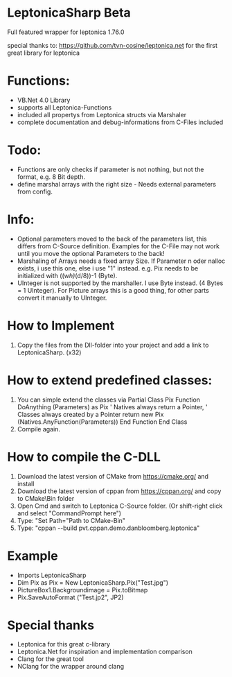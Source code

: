 # LeptonicaSharp Beta
Full featured wrapper for leptonica 1.76.0

special thanks to: https://github.com/tvn-cosine/leptonica.net
for the first great library for leptonica  

# Functions:

- VB.Net 4.0 Library
- supports all Leptonica-Functions
- included all propertys from Leptonica structs via Marshaler
- complete documentation and debug-informations from C-Files included

# Todo:

- Functions are only checks if parameter is not nothing, but not the format, e.g. 8 Bit depth.
- define marshal arrays with the right size - Needs external parameters from config.

# Info:
- Optional parameters moved to the back of the parameters list, this differs from C-Source definition.
  Examples for the C-File may not work until you move the optional Parameters to the back!
- Marshaling of Arrays needs a fixed array Size. If Parameter n oder nalloc exists, i use this one,
  else i use "1" instead. e.g. Pix needs to be initialized with ((w*h)*(d/8))-1 (Byte).
- UInteger is not supported by the marshaller. I use Byte instead. (4 Bytes = 1 UInteger). 
  For Picture arrays this is a good thing, for other parts convert it manually to UInteger.

# How to Implement

1. Copy the files from the Dll-folder into your project and add
   a link to LeptonicaSharp. (x32)

# How to extend predefined classes:

1. You can simple extend the classes via
Partial Class Pix
  Function DoAnything (Parameters) as Pix
    ' Natives always return a Pointer,
    ' Classes always created by a Pointer
    return new Pix (Natives.AnyFunction(Parameters))
  End Function
 End Class
 2. Compile again.

# How to compile the C-DLL

1. Download the latest version of CMake from https://cmake.org/ and install
2. Download the latest version of cppan from https://cppan.org/ and copy to CMake\Bin folder
3. Open Cmd and switch to Leptonica C-Source folder. (Or shift-right click and select "CommandPrompt here")
4. Type: "Set Path="Path to CMake-Bin"
5. Type: "cppan --build pvt.cppan.demo.danbloomberg.leptonica"

# Example

- Imports LeptonicaSharp
- Dim Pix as Pix = New LeptonicaSharp.Pix("Test.jpg")
- PictureBox1.Backgroundimage = Pix.toBitmap
- Pix.SaveAutoFormat ("Test.jp2", JP2)

# Special thanks
- Leptonica for this great c-library
- Leptonica.Net for inspiration and implementation comparison
- Clang for the great tool 
- NClang for the wrapper around clang